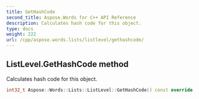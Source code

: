 ```yaml
---
title: GetHashCode
second_title: Aspose.Words for C++ API Reference
description: Calculates hash code for this object.
type: docs
weight: 222
url: /cpp/aspose.words.lists/listlevel/gethashcode/
---
```

## ListLevel.GetHashCode method


Calculates hash code for this object.

```cpp
int32_t Aspose::Words::Lists::ListLevel::GetHashCode() const override
```

